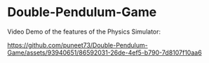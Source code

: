 # Double-Pendulum-Game
Video Demo of the features of the Physics Simulator:

https://github.com/puneet73/Double-Pendulum-Game/assets/93940651/86592031-26de-4ef5-b790-7d8107f10aa6
